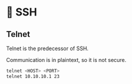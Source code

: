 # 🐚 SSH

## Telnet

Telnet is the predecessor of SSH.

Communication is in plaintext, so it is not secure.

```bash
telnet <HOST> <PORT>
telnet 10.10.10.1 23
```
